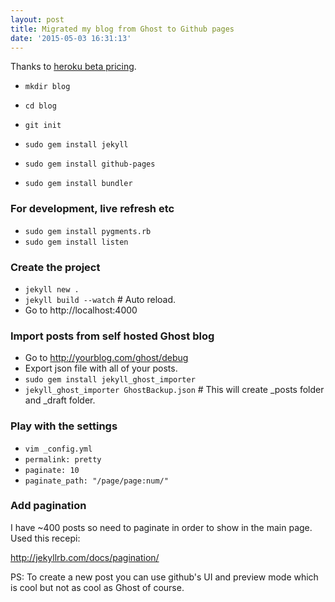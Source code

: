 ```yaml
---
layout: post
title: Migrated my blog from Ghost to Github pages
date: '2015-05-03 16:31:13'
---
```


Thanks to [heroku beta pricing](https://news.ycombinator.com/item?id=9295874).

* `mkdir blog`
* `cd blog`
* `git init`

* `sudo gem install jekyll`
* `sudo gem install github-pages`
* `sudo gem install bundler`

### For development, live refresh etc

* `sudo gem install pygments.rb`
* `sudo gem install listen`

### Create the project

* `jekyll new .`
* `jekyll build --watch`  # Auto reload.
* Go to http://localhost:4000

### Import posts from self hosted Ghost blog

* Go to http://yourblog.com/ghost/debug
* Export json file with all of your posts.
* `sudo gem install jekyll_ghost_importer`
* `jekyll_ghost_importer GhostBackup.json`  # This will create _posts folder and _draft folder.

### Play with the settings

* `vim _config.yml`
* `permalink: pretty`
* `paginate: 10`
* `paginate_path: "/page/page:num/"`

### Add pagination

I have ~400 posts so need to paginate in order to show in the main page.
Used this recepi:

http://jekyllrb.com/docs/pagination/

PS: To create a new post you can use github's UI and preview mode which is cool but not as cool as Ghost of course.
